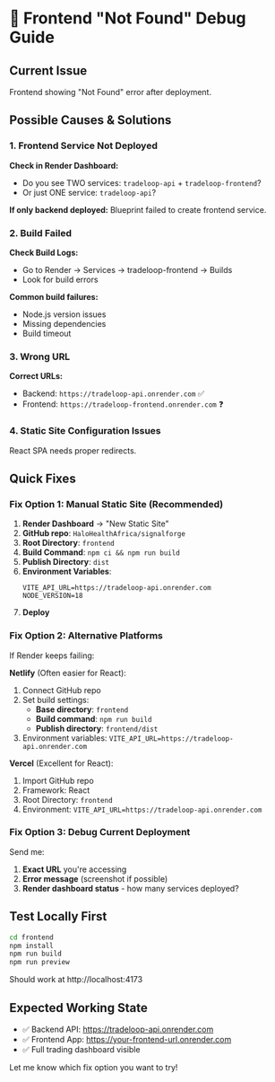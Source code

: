 # 🐛 Frontend "Not Found" Debug Guide

## Current Issue
Frontend showing "Not Found" error after deployment.

## Possible Causes & Solutions

### 1. Frontend Service Not Deployed
**Check in Render Dashboard:**
- Do you see TWO services: `tradeloop-api` + `tradeloop-frontend`?
- Or just ONE service: `tradeloop-api`?

**If only backend deployed:**
Blueprint failed to create frontend service.

### 2. Build Failed  
**Check Build Logs:**
- Go to Render → Services → tradeloop-frontend → Builds
- Look for build errors

**Common build failures:**
- Node.js version issues
- Missing dependencies  
- Build timeout

### 3. Wrong URL
**Correct URLs:**
- Backend: `https://tradeloop-api.onrender.com` ✅
- Frontend: `https://tradeloop-frontend.onrender.com` ❓

### 4. Static Site Configuration Issues
React SPA needs proper redirects.

## Quick Fixes

### Fix Option 1: Manual Static Site (Recommended)
1. **Render Dashboard** → "New Static Site"
2. **GitHub repo**: `HaloHealthAfrica/signalforge`  
3. **Root Directory**: `frontend`
4. **Build Command**: `npm ci && npm run build`
5. **Publish Directory**: `dist`
6. **Environment Variables**:
   ```
   VITE_API_URL=https://tradeloop-api.onrender.com
   NODE_VERSION=18
   ```
7. **Deploy**

### Fix Option 2: Alternative Platforms
If Render keeps failing:

**Netlify** (Often easier for React):
1. Connect GitHub repo
2. Set build settings:
   - **Base directory**: `frontend`
   - **Build command**: `npm run build`  
   - **Publish directory**: `frontend/dist`
3. Environment variables: `VITE_API_URL=https://tradeloop-api.onrender.com`

**Vercel** (Excellent for React):
1. Import GitHub repo
2. Framework: React
3. Root Directory: `frontend`
4. Environment: `VITE_API_URL=https://tradeloop-api.onrender.com`

### Fix Option 3: Debug Current Deployment
Send me:
1. **Exact URL** you're accessing
2. **Error message** (screenshot if possible)  
3. **Render dashboard status** - how many services deployed?

## Test Locally First
```bash
cd frontend
npm install
npm run build
npm run preview
```
Should work at http://localhost:4173

## Expected Working State
- ✅ Backend API: https://tradeloop-api.onrender.com
- ✅ Frontend App: https://your-frontend-url.onrender.com  
- ✅ Full trading dashboard visible

Let me know which fix option you want to try!
